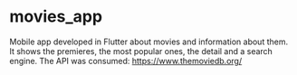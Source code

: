 # movies_app
Mobile app developed in Flutter about movies and information about them. It shows the premieres, the most popular ones, the detail and a search engine.  The API was consumed: https://www.themoviedb.org/

